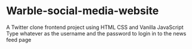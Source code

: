 # Warble-social-media-website
A Twitter clone frontend project using HTML CSS and Vanilla JavaScript
Type whatever as the username and the password to login in to the news feed page
